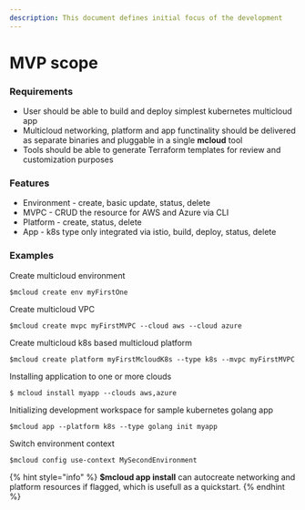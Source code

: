 ```yaml
---
description: This document defines initial focus of the development
---
```


# MVP scope

### Requirements

* User should be able to build and deploy simplest kubernetes multicloud app
* Multicloud networking, platform and app functinality should be delivered as separate binaries and pluggable in a single **mcloud** tool
* Tools should be able to generate Terraform templates for review and customization purposes

### Features

* Environment - create, basic update, status, delete
* MVPC - CRUD the resource for AWS and Azure via CLI 
* Platform - create, status, delete
* App - k8s type only integrated via istio, build, deploy, status, delete

### Examples

Create multicloud environment

```text
$mcloud create env myFirstOne
```

Create multicloud VPC

```text
$mcloud create mvpc myFirstMVPC --cloud aws --cloud azure
```

Create multicloud k8s based multicloud platform

```text
$mcloud create platform myFirstMcloudK8s --type k8s --mvpc myFirstMVPC
```

Installing application to one or more clouds

```text
$ mcloud install myapp --clouds aws,azure
```

Initializing development workspace for sample kubernetes golang app

```text
$mcloud app --platform k8s --type golang init myapp
```

Switch environment context

```text
$mcloud config use-context MySecondEnvironment
```

{% hint style="info" %}
**$mcloud app install** can autocreate networking and platform resources if flagged, which is usefull as a quickstart.
{% endhint %}


